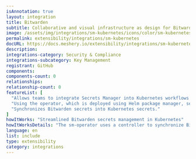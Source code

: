 ```yaml
---
isAnnotation: true
layout: integration
title: Bitwarden
subtitle: Collaborative and visual infrastructure as design for Bitwarden
image: /assets/img/integrations/sm-kubernetes/icons/color/sm-kubernetes-color.svg
permalink: extensibility/integrations/sm-kubernetes
docURL: https://docs.meshery.io/extensibility/integrations/sm-kubernetes
description: 
integrations-category: Security & Compliance
integrations-subcategory: Key Management
registrant: GitHub
components: 
components-count: 0
relationships: 
relationship-count: 0
featureList: [
  "Allows teams to integrate Secrets Manager into Kubernetes workflows securely and efficiently.",
  "Using the operator, which is deployed using Helm package manager, secrets can be stored and retrieved from Secrets Manager.",
  "Synchronizes Bitwarden secrets into Kubernetes secrets."
]
howItWorks: "Streamlined Bitwarden secrets management in Kubernetes"
howItWorksDetails: "The sm-operator uses a controller to synchronize Bitwarden secrets into Kubernetes secrets. "
language: en
list: include
type: extensibility
category: integrations
---
```

